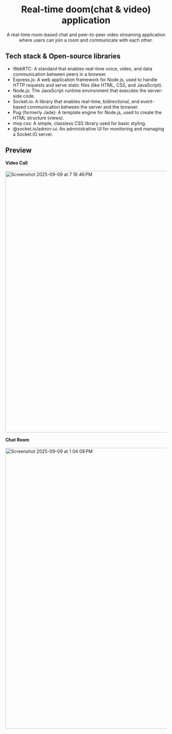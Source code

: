 <h1 align="center">Real-time doom(chat & video) application</h1>

<p align="center">  
 A real-time room-based chat and peer-to-peer video streaming application where users can join a room and communicate with each other.
</p>

## Tech stack & Open-source libraries
- WebRTC: A standard that enables real-time voice, video, and data communication between peers in a browser.
- Express.js: A web application framework for Node.js, used to handle HTTP requests and serve static files (like HTML, CSS, and JavaScript).
- Node.js: The JavaScript runtime environment that executes the server-side code.
- Socket.io: A library that enables real-time, bidirectional, and event-based communication between the server and the browser.
- Pug (formerly Jade): A template engine for Node.js, used to create the HTML structure (views).
- mvp.css: A simple, classless CSS library used for basic styling.
- @socket.io/admin-ui: An administrative UI for monitoring and managing a Socket.IO server.

## Preview
<p>
  <b>Video Call</b><br><br>
  <img width="1887" height="814" alt="Screenshot 2025-09-09 at 7 16 46 PM" src="https://github.com/user-attachments/assets/46d0315a-56e1-49a5-a981-f72721aa59b6" />
</p>

<p>
  <b>Chat Room</b><br><br>
  <img width="1742" height="874" alt="Screenshot 2025-09-09 at 1 04 08 PM" src="https://github.com/user-attachments/assets/53eeec9d-3692-452f-91d6-0a3d180eddb1" />
</p>
